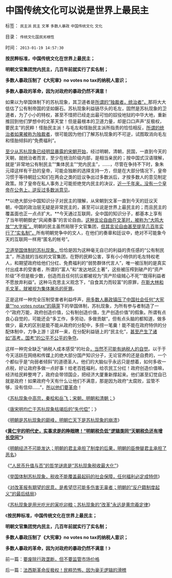 # 中国传统文化可以说是世界上最民主

标签： `民主派` `民主` `文革` `多数人暴政` `中国传统文化` `文化` 

目录： `传统文化国民劣根性`

时间： `2013-01-19 14:57:30`

**按民粹标准，中国传统文化在世界上最民主；**

**明朝文官集团党内民主，几百年前就实行了实名制；**

**多数人暴政压制了《大宪章》no votes no tax的纳税人意识；**

**多数人暴政的革命，因为对政府的暴政仍然不满意！**

如果以为举国体制下的苏杭现象，其卫道者是[所谓的“独裁者，统治者”，](../../../2012/12/28/妖魔化希特勒，巩固了独裁者的道德优越感.md)那将大大低估了公有制帝国的坚如磐石。苏杭现象利益链尽头的毛左，固然是苏杭现象的卫道者，为了小小的特权，甚至不惜把已经走出最可怕的奴役地狱的中华大地，重新推回到他们梦想中的文革天堂！但是最根本的卫道力量，却是口口声声“反极权，要民主”的民粹！怪胎民主派！与毛左和怪胎民主派所指责的恰恰相反，[所谓的统治者如果被称为独裁者](../../../2012/2/3/公有制的改革者不容易；为什么要“打着左灯向右拐”？.md)，很可能因为他们了解苏杭现象的不可逆，试图取消向毛左和怪胎倾斜的“免费福利”。

[至少从苏杭现象已经明显暴露的宋朝开始](../../../2013/1/16/苏杭现象中高宗，秦桧和岳飞；宋朝，明朝和清朝；.md)，经过明朝，清朝，民国，一直到今天的天朝，就统治者而言，至少在统治阶级内部，是相当亲民的；按中国式汉语理解，就是“非常地公有制民主”“集体民主”“党内民主”，……，尽管在争持不下时，象朱元璋这样有干劲的皇帝，可能会独断的选择支持一方，但是在大部分情况下，皇帝习惯于等待朝廷公知们在两会之类的廷议争出过多数派后，才按多数人的意见制定政策。除了皇帝在私人事务上可能拒绝党内民主的决议，[近一千年来，没有一个皇帝在公务上，逆反过多数派意见](../../../2009/5/25/魔戒！世界上根本没有绝对的权力～！.md)。

**以绝大部分中国知识分子对民主的理解，从宋朝到文革一直到今天的廷议天朝，中国的政治层无疑是非常民主的，甚至可以说是世界上最民主的；而且民主的覆盖面也正一点点扩大。**今天通过互联网，全中国的知识分子，都基本上享有了当年明朝御史“风闻奏事”的言论自由。[这种言论自由在文革时，被称为“大鸣大放”“大字报”。](http://darthvad.blog.163.com/blog/static/5339947020094211013072/)明朝的民主虽然局限于文官集团，[但其言论自由甚至提早几百年实行了“实名制”，](../../../2012/2/8/作民必然心虚,实名制压制温和观点，扩大激进面.md)所有明朝党争中的文人，在他们的奏章和廷议中，绝对不可能象今天的互联网一样用“匿名的帐号”。

[卫道举国体制的苏杭现象，](../../../2013/1/15/苏杭现象“信仰政府创造价值”的民粹！制造了“无限制加税”.md)恰恰是因为这种毫无自已的利益的责任感的“公有制民主”，所造就的当权的文官集团，在野的民粹公害，享有小小特供的毛左特权老人，和期望政府给他们分红、免费福利的“弱势群体代言人”，唯一被压制的是真实付出成本的受害者，所谓的“富人”和“发达地区土著”，这些被压榨到破产的“资产阶级”不但是极少数，创造而且任何抗议都被视为“资产阶级贼心不死”“既得利益者不愿放弃利益”。这种马克思主义观念下，“自食其力而较富”的原罪，[在斯大林和毛文革，就被视为集体屠杀的死罪](../../../2013/1/11/乌克兰大饥荒！第一个被迫吃人肉的民族.md)。

正是这样一种完全压制受害者利益呼声，[用多数人暴政镇压了中国社会任何“大宪章”“no votes notax”的萌芽](../../../2013/1/10/革命仅仅是对旧制度的一个版本的结束，是旧制度的延续.md)下的举国体制，苏杭现象，为所有参与者制造了一个“政府万能，政府创造价值，公有制创造价值，生产创造价值”的假象。所谓有点良心自觉的，可能还会“多工作，多劳动，多做贡献”，但有点头脑的都知道，做多做少，最大的区别是能不能从政府的分配中，多捞一笔羹！能不能在政府特供的分配体制中，力争上游！这样一来，在分配利益链上的“民主化”，[甚至产生了诸如“高考，国考”的公平不公平的争夺](../../../2012/5/17/高考国考教育体系培养选拨的不是人才.md)。

这样一种完全缺乏“纳税人成本感受”的社会[，当然不可能有纳税人的自觉](../../../2011/10/18/NoPrivateNotax！美国茶党和中国乌有之乡.md)。以于于今天活跃在网络和传媒上的绝大部分国产知识分子，无论官养的还是自费的，一个个都似乎是“向弱者倾斜”的道德圣人。他们的大脑似乎永远只是想着，如何多收一点税，好让政府多做一点好事！给老百姓福利，给农民工分红！政府创造价值嘛，经济给民粹整垮了，政府会带领国企，把经济大厦重新撑起来。他们甚至幻觉自已就是政府！如果政府今天有什么让他们不满意，那是因为政府“太腐败，监管不够，没有信仰……”，[所以他们要革命](../../../2013/1/14/民主不是否决自治的多数人暴政.md)！

《[苏杭现象中高宗，秦桧和岳飞；宋朝，明朝和清朝；](../../../2013/1/16/苏杭现象中高宗，秦桧和岳飞；宋朝，明朝和清朝；.md)》

《[唐宋明均亡于苏杭现象枯竭后的“失代偿”](../../../2013/1/16/唐宋明均亡于苏杭现象枯竭后的“失代偿”.md)；》

《[明朝是苏杭现象的巅峰，明朝亡天下是苏杭现象的崩溃](../../../2013/1/16/明朝亡天下，是苏杭现象的最后崩溃.md)》

《[**黄仁宇的明代史，实事求是的睁眼瞎！“明朝税负低”逻辑类同“天朝税负还有增长空间”**](../../../2013/1/17/黄仁宇的明代史，实事求是的睁眼瞎.md)》

《[明朝经济不可能发达；明朝的君主承担了制度的后果，明朝的臣僚替君主承担了恶名](../../../2013/1/17/明朝的君主承担了制度的后果，臣僚替君主承担了恶名.md)》

《[“人民币升值与否”的哲学谜底是“苏杭现象税收最大化”](../../../2013/1/17/“农民工，及人民币升值与否”的哲学谜底.md)》

《[举国体制苏杭现象，税收不能覆盖最起码的社会保障，任何福利必定成特供](../../../2013/1/18/苏杭现象下的北欧模式下的人间地狱；.md)》

《[对改革报有期望的民意，是希望尽可能多伤害无辜者；明朝的“反户籍制度起义”的最后结局](../../../2013/1/18/明朝的“反户籍制度起义”，尽可能伤害无辜的左与右.md)》

《[苏杭现象是用光吃光的寅吃卯粮；苏杭现象的“改革”永远是黄宗羲定律](../../../2013/1/18/不存在可供再分配的财富，只有赤贫的既得利益者.md)》

《**按民粹标准，中国传统文化在世界上最民主；**

**明朝文官集团党内民主，几百年前就实行了实名制；**

**多数人暴政压制了《大宪章》no votes no tax的纳税人意识；**

**多数人暴政的革命，因为对政府的暴政仍然不满意！**》



前一篇：[要废除行政垄断，但不要监管市场价格](../../../2013/1/18/要废除行政垄断，但不要监管市场价格.md)

后一篇：[法西斯革命反极权！民粹恐怖，因为毫无逻辑的滑稽](../../../2013/1/19/法西斯革命反极权！民粹恐怖，因为毫无逻辑的滑稽.md)
